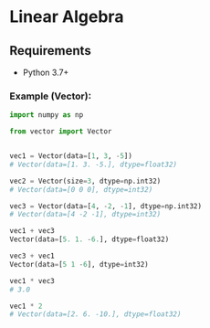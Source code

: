 # Linear Algebra

## Requirements
+ Python 3.7+

### Example (Vector):
```python
import numpy as np

from vector import Vector


vec1 = Vector(data=[1, 3, -5])
# Vector(data=[1. 3. -5.], dtype=float32)

vec2 = Vector(size=3, dtype=np.int32)
# Vector(data=[0 0 0], dtype=int32)

vec3 = Vector(data=[4, -2, -1], dtype=np.int32)
# Vector(data=[4 -2 -1], dtype=int32)

vec1 + vec3
Vector(data=[5. 1. -6.], dtype=float32)

vec3 + vec1
Vector(data=[5 1 -6], dtype=int32)

vec1 * vec3
# 3.0

vec1 * 2
# Vector(data=[2. 6. -10.], dtype=float32)
```

